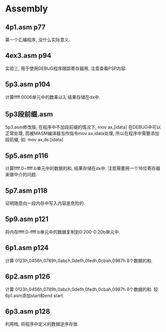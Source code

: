 # Assembly

## 4p1.asm	p77
第一个汇编程序, 没什么实际意义.

## 4ex3.asm	p94
实验三, 用于使用DEBUG程序跟踪寄存器用, 注意查看PSP内容.


## 5p3.asm	p104
计算ffff:0006单元中的数乘以3, 结果存储在dx中.

## 5p3段前缀.asm
5p3.asm修改版, 在程序中不加段前缀的情况下, 
mov ax,[idata] 在DEBUG中可以正常处理, 
而被MASM编译器当作指令mov ax,idata处理, 所以在程序中需要添加段前缀, 
如: mov ax,ds:[idata]

## 5p5.asm	p116
计算ffff:0~ffff:b单元中的数据的和, 结果存储在dx中.
注意需要用一个16位寄存器来做中介的问题.

## 5p7.asm	p118
证明随意向一段内存中写入内容是危险的.

## 5p9.asm	p121
将内存ffff:0-ffff:b单元中的数据复制到0:200-0:20b单元中.


## 6p1.asm	p124
计算 0123h,0456h,0789h,0abch,0defh,0fedh,0cbah,0987h 8个数据的和.

## 6p2.asm	p126
计算 0123h,0456h,0789h,0abch,0defh,0fedh,0cbah,0987h 8个数据的和.
较6p1.asm添加start和end start.

## 6p3.asm	p128
利用栈, 将程序中定义的数据逆序存放.

